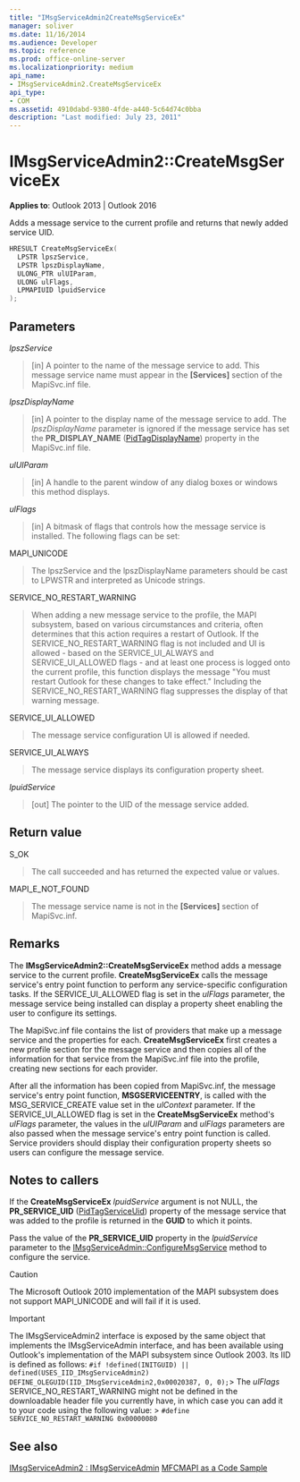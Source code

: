 ```yaml
---
title: "IMsgServiceAdmin2CreateMsgServiceEx" 
manager: soliver
ms.date: 11/16/2014
ms.audience: Developer
ms.topic: reference
ms.prod: office-online-server
ms.localizationpriority: medium
api_name:
- IMsgServiceAdmin2.CreateMsgServiceEx
api_type:
- COM
ms.assetid: 4910dabd-9380-4fde-a440-5c64d74c0bba
description: "Last modified: July 23, 2011"
---
```


# IMsgServiceAdmin2::CreateMsgServiceEx

**Applies to**: Outlook 2013 | Outlook 2016
  
Adds a message service to the current profile and returns that newly added service UID.
  
```cpp
HRESULT CreateMsgServiceEx(
  LPSTR lpszService,
  LPSTR lpszDisplayName,
  ULONG_PTR ulUIParam,
  ULONG ulFlags, 
  LPMAPIUID lpuidService
);
```

## Parameters

 _lpszService_

> [in] A pointer to the name of the message service to add. This message service name must appear in the **[Services]** section of the MapiSvc.inf file.

 _lpszDisplayName_

> [in] A pointer to the display name of the message service to add. The _lpszDisplayName_ parameter is ignored if the message service has set the **PR_DISPLAY_NAME** ([PidTagDisplayName](pidtagdisplayname-canonical-property.md)) property in the MapiSvc.inf file.

 _ulUIParam_

> [in] A handle to the parent window of any dialog boxes or windows this method displays.

 _ulFlags_

> [in] A bitmask of flags that controls how the message service is installed. The following flags can be set:

MAPI_UNICODE

> The lpszService and the lpszDisplayName parameters should be cast to LPWSTR and interpreted as Unicode strings.

SERVICE_NO_RESTART_WARNING

> When adding a new message service to the profile, the MAPI subsystem, based on various circumstances and criteria, often determines that this action requires a restart of Outlook. If the SERVICE_NO_RESTART_WARNING flag is not included and UI is allowed - based on the SERVICE_UI_ALWAYS and SERVICE_UI_ALLOWED flags - and at least one process is logged onto the current profile, this function displays the message "You must restart Outlook for these changes to take effect." Including the SERVICE_NO_RESTART_WARNING flag suppresses the display of that warning message.

SERVICE_UI_ALLOWED

> The message service configuration UI is allowed if needed.

SERVICE_UI_ALWAYS

> The message service displays its configuration property sheet.

 _lpuidService_

> [out] The pointer to the UID of the message service added.

## Return value

S_OK

> The call succeeded and has returned the expected value or values.

MAPI_E_NOT_FOUND

> The message service name is not in the **[Services]** section of MapiSvc.inf.

## Remarks

The **IMsgServiceAdmin2::CreateMsgServiceEx** method adds a message service to the current profile. **CreateMsgServiceEx** calls the message service's entry point function to perform any service-specific configuration tasks. If the SERVICE_UI_ALLOWED flag is set in the _ulFlags_ parameter, the message service being installed can display a property sheet enabling the user to configure its settings.

The MapiSvc.inf file contains the list of providers that make up a message service and the properties for each. **CreateMsgServiceEx** first creates a new profile section for the message service and then copies all of the information for that service from the MapiSvc.inf file into the profile, creating new sections for each provider.

After all the information has been copied from MapiSvc.inf, the message service's entry point function, **MSGSERVICEENTRY**, is called with the MSG_SERVICE_CREATE value set in the _ulContext_ parameter. If the SERVICE_UI_ALLOWED flag is set in the **CreateMsgServiceEx** method's _ulFlags_ parameter, the values in the _ulUIParam_ and _ulFlags_ parameters are also passed when the message service's entry point function is called. Service providers should display their configuration property sheets so users can configure the message service.

## Notes to callers

If the **CreateMsgServiceEx** _lpuidService_ argument is not NULL, the **PR_SERVICE_UID** ([PidTagServiceUid](pidtagserviceuid-canonical-property.md)) property of the message service that was added to the profile is returned in the **GUID** to which it points.

Pass the value of the **PR_SERVICE_UID** property in the _lpuidService_ parameter to the [IMsgServiceAdmin::ConfigureMsgService](imsgserviceadmin-configuremsgservice.md) method to configure the service.

> [!CAUTION]
> The Microsoft Outlook 2010 implementation of the MAPI subsystem does not support MAPI_UNICODE and will fail if it is used.

> [!IMPORTANT]
> The IMsgServiceAdmin2 interface is exposed by the same object that implements the IMsgServiceAdmin interface, and has been available using Outlook's implementation of the MAPI subsystem since Outlook 2003. Its IID is defined as follows:
> `#if !defined(INITGUID) || defined(USES_IID_IMsgServiceAdmin2)`
> `DEFINE_OLEGUID(IID_IMsgServiceAdmin2,0x00020387, 0, 0);`> The _ulFlags_ SERVICE_NO_RESTART_WARNING might not be defined in the downloadable header file you currently have, in which case you can add it to your code using the following value: > `#define SERVICE_NO_RESTART_WARNING 0x00000080`
  
## See also

[IMsgServiceAdmin2 : IMsgServiceAdmin](imsgserviceadmin2imsgserviceadmin.md)
[MFCMAPI as a Code Sample](mfcmapi-as-a-code-sample.md)
